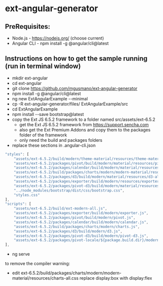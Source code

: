 # ext-angular-generator

## PreRequisites:

* Node.js - https://nodejs.org/  (choose current)
* Angular CLI - npm install -g @angular/cli@latest

## Instructions on how to get the sample running (run in terminal window)

* mkdir ext-angular
* cd ext-angular
* git clone https://github.com/mgusmano/ext-angular-generator
* npm install -g @angular/cli@latest
* ng new ExtAngularExample --minimal
* cp -R ext-angular-generator/files/ ExtAngularExample/src
* cd ExtAngularExample
* npm install --save bootstrap@latest
* copy the Ext JS 6.5.2 framework to a folder named src/assets/ext-6.5.2
	- get the Ext JS 6.5.2 framework from https://support.sencha.com
	- also get the Ext Premium Addons and copy them to the packages folder of the framework
	- only need the build and packages folders
* replace these sections in .angular-cli.json

```javascript
"styles": [
	"assets/ext-6.5.2/build/modern/theme-material/resources/theme-material-all.css",
	"assets/ext-6.5.2/packages/pivot/build/modern/material/resources/pivot-all.css",
	"assets/ext-6.5.2/packages/calendar/build/modern/material/resources/calendar-all.css",
	"assets/ext-6.5.2/build/packages/charts/modern/modern-material/resources/charts-all.css",
	"assets/ext-6.5.2/packages/d3/build/modern/material/resources/d3-all.css",
	"assets/ext-6.5.2/packages/exporter/build/modern/resources/exporter-all.css",
	"assets/ext-6.5.2/packages/pivot-d3/build/modern/material/resources/pivot-d3-all.css",
	"../node_modules/bootstrap/dist/css/bootstrap.css",
	"styles.css"
],
"scripts": [
	"assets/ext-6.5.2/build/ext-modern-all.js",
	"assets/ext-6.5.2/packages/exporter/build/modern/exporter.js",
	"assets/ext-6.5.2/packages/pivot/build/modern/pivot.js",
	"assets/ext-6.5.2/packages/calendar/build/modern/calendar.js",
	"assets/ext-6.5.2/build/packages/charts/modern/charts.js",
	"assets/ext-6.5.2/packages/d3/build/modern/d3.js",
	"assets/ext-6.5.2/packages/pivot-d3/build/modern/pivot-d3.js",
	"assets/ext-6.5.2/packages/pivot-locale/${package.build.dir}/modern/pivot-locale-en.js"
],
```
* ng serve

to remove the compiler warning:
* edit ext-6.5.2/build/packages/charts/modern/modern-material/resources/charts-all.css
	replace  display:box  with  display:flex
